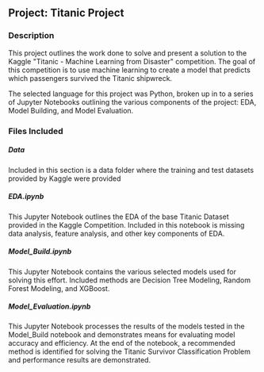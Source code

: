 ## Project: Titanic Project

### Description
This project outlines the work done to solve and present a solution to the Kaggle "Titanic - Machine Learning from Disaster" competition. The goal of this competition is to use machine learning to create a model that predicts which passengers survived the Titanic shipwreck. 

The selected language for this project was Python, broken up in to a series of Jupyter Notebooks outlining the various components of the project: EDA, Model Building, and Model Evaluation.

### Files Included

##### Data
Included in this section is a data folder where the training and test datasets provided by Kaggle were provided

##### EDA.ipynb
This Jupyter Notebook outlines the EDA of the base Titanic Dataset provided in the Kaggle Competition. Included in this notebook is missing data analysis, feature analysis, and other key components of EDA.

##### Model_Build.ipynb
This Jupyter Notebook contains the various selected models used for solving this effort. Included methods are Decision Tree Modeling, Random Forest Modeling, and XGBoost.

##### Model_Evaluation.ipynb
This Jupyter Notebook processes the results of the models tested in the Model_Build notebook and demonstrates means for evaluating model accuracy and efficiency. At the end of the notebook, a recommended method is identified for solving the Titanic Survivor Classification Problem and performance results are demonstrated.
